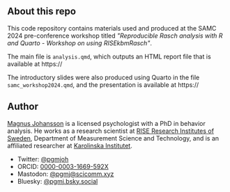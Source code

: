## About this repo

This code repository contains materials used and produced at the SAMC 2024 pre-conference workshop titled *"Reproducible Rasch analysis with R and Quarto - Workshop on using RISEkbmRasch"*.

The main file is `analysis.qmd`, which outputs an HTML report file that is available at https://

The introductory slides were also produced using Quarto in the file `samc_workshop2024.qmd`, and the presentation is available at https://

## Author

[Magnus Johansson](https://www.ri.se/en/person/magnus-p-johansson) is a licensed psychologist with a PhD in behavior analysis. He works as a research scientist at [RISE Research Institutes of Sweden](https://ri.se/en), Department of Measurement Science and Technology, and is an affiliated researcher at [Karolinska Institutet](https://medarbetare.ki.se/orgid/52082137).
- Twitter: [@pgmjoh](https://twitter.com/pgmjoh)
- ORCID: [0000-0003-1669-592X](https://orcid.org/0000-0003-1669-592X)
- Mastodon: [@pgmj@scicomm.xyz](https://scicomm.xyz/@pgmj)
- Bluesky: [@pgmj.bsky.social](https://bsky.app/profile/pgmj.bsky.social)
